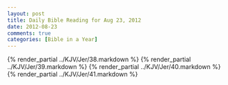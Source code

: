 ```yaml
---
layout: post
title: Daily Bible Reading for Aug 23, 2012
date: 2012-08-23
comments: true
categories: [Bible in a Year]
---
```

{% render_partial ../KJV/Jer/38.markdown %}
{% render_partial ../KJV/Jer/39.markdown %}
{% render_partial ../KJV/Jer/40.markdown %}
{% render_partial ../KJV/Jer/41.markdown %}
